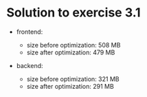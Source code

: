 # Solution to exercise 3.1

- frontend:
    - size before optimization:     508 MB
    - size after optimization:      479 MB

- backend:
    - size before optimization:     321 MB
    - size after optimization:      291 MB